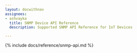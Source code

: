 ```yaml
---
layout: docwithnav
assignees:
- ashvayka
  title: SNMP Device API Reference
  description: Supported SNMP API Reference for IoT Devices

---
```


{% include docs/reference/snmp-api.md %}
